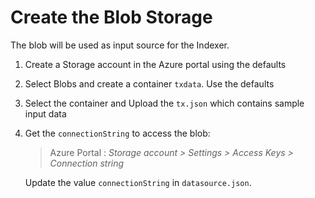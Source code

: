 # Create the Blob Storage 
 
 The blob will be used as input source for the Indexer.

 1) Create a Storage account in the Azure portal using the defaults
 2) Select Blobs and create a container `txdata`. Use the defaults
 3)  Select the container and Upload the `tx.json` which contains sample input data
 4) Get the `connectionString` to access the blob:
    >Azure Portal : _Storage account > Settings > Access Keys > Connection string_

    Update the value `connectionString` in `datasource.json`.
